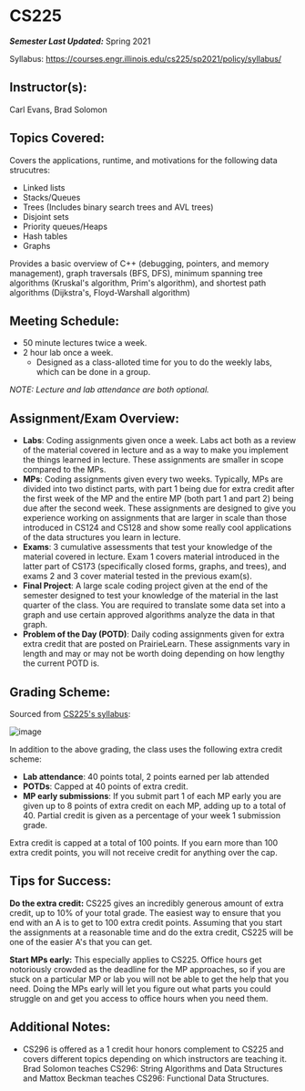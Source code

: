 # CS225

***Semester Last Updated:*** Spring 2021

Syllabus: https://courses.engr.illinois.edu/cs225/sp2021/policy/syllabus/

## Instructor(s): 
Carl Evans, Brad Solomon

## Topics Covered:
Covers the applications, runtime, and motivations for the following data strucutres:
* Linked lists
* Stacks/Queues
* Trees (Includes binary search trees and AVL trees)
* Disjoint sets
* Priority queues/Heaps
* Hash tables
* Graphs

Provides a basic overview of C++ (debugging, pointers, and memory management), graph traversals (BFS, DFS), minimum spanning tree algorithms (Kruskal's algorithm,
Prim's algorithm), and shortest path algorithms (Dijkstra's, Floyd-Warshall algorithm)

## Meeting Schedule: 
* 50 minute lectures twice a week.
* 2 hour lab once a week. 
  * Designed as a class-alloted time for you to do the weekly labs, which can be done in a group.

*NOTE: Lecture and lab attendance are both optional.*

## Assignment/Exam Overview:

* **Labs**: Coding assignments given once a week. Labs act both as a review of the material covered in lecture and as a way to make you implement the things learned in lecture.
These assignments are smaller in scope compared to the MPs.
* **MPs**: Coding assignments given every two weeks. Typically, MPs are divided into two distinct parts, with part 1 being due for extra credit after the first week of the MP 
and the entire MP (both part 1 and part 2) being due after the second week. These assignments are designed to give you experience working on assignments that
are larger in scale than those introduced in CS124 and CS128 and show some really cool applications of the data structures you learn in lecture.
* **Exams**: 3 cumulative assessments that test your knowledge of the material covered in lecture. Exam 1 covers material introduced in the latter part of CS173
(specifically closed forms, graphs, and trees), and exams 2 and 3 cover material tested in the previous exam(s).
* **Final Project**: A large scale coding project given at the end of the semester designed to test your knowledge of the material in the last quarter of the class. 
You are required to translate some data set into a graph and use certain approved algorithms analyze the data in that graph.
* **Problem of the Day (POTD)**: Daily coding assignments given for extra extra credit that are posted on PrairieLearn. These assignments vary in length
and may or may not be worth doing depending on how lengthy the current POTD is.

## Grading Scheme:
Sourced from [CS225's syllabus](https://courses.engr.illinois.edu/cs225/sp2021/policy/syllabus/):

![image](https://user-images.githubusercontent.com/50086310/118315925-2575d100-b4c4-11eb-8364-359ffdebb73f.png)

In addition to the above grading, the class uses the following extra credit scheme:
* **Lab attendance**: 40 points total, 2 points earned per lab attended
* **POTDs**: Capped at 40 points of extra credit.
* **MP early submissions**: If you submit part 1 of each MP early you are given up to 8 points of extra credit on each MP, adding up to a total of 40. Partial
credit is given as a percentage of your week 1 submission grade.

Extra credit is capped at a total of 100 points. If you earn more than 100 extra credit points, you will not receive credit for anything over the cap.

## Tips for Success:
**Do the extra credit:** CS225 gives an incredibly generous amount of extra credit, up to 10% of your total grade. The easiest way to ensure that you end with an
A is to get to 100 extra credit points. Assuming that you start the assignments at a reasonable time and do the extra credit, CS225 will be one of the
easier A's that you can get.

**Start MPs early:** This especially applies to CS225. Office hours get notoriously crowded as the deadline for the MP
approaches, so if you are stuck on a particular MP or lab you will not be able to get the help that you need. Doing the MPs early will let you figure out what
parts you could struggle on and get you access to office hours when you need them.

## Additional Notes:
* CS296 is offered as a 1 credit hour honors complement to CS225 and covers different topics depending on which instructors are teaching it. Brad Solomon teaches
CS296: String Algorithms and Data Structures and Mattox Beckman teaches CS296: Functional Data Structures.
